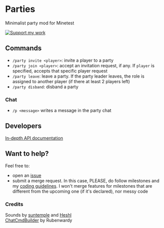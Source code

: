 # Parties

Minimalist party mod for Minetest

<a href="https://liberapay.com/Zughy/"><img src="https://i.imgur.com/4B2PxjP.png" alt="Support my work"/></a>

## Commands
* `/party invite <player>`: invite a player to a party
* `/party join <player>`: accept an invitation request, if any. If `player` is specified, accepts that specific player request
* `/party leave`: leave a party. If the party leader leaves, the role is assigned to another player (if there at least 2 players left)
* `/party disband`: disband a party

### Chat 
* `/p <message>` writes a message in the party chat

## Developers
[In-depth API documentation](https://gitlab.com/zughy-friends-minetest/parties/-/blob/master/DOCS.md)

## Want to help?
Feel free to:
* open an [issue](https://gitlab.com/zughy-friends-minetest/arena_lib/-/issues)
* submit a merge request. In this case, PLEASE, do follow milestones and my [coding guidelines](https://cryptpad.fr/pad/#/2/pad/view/-l75iHl3x54py20u2Y5OSAX4iruQBdeQXcO7PGTtGew/embed/). I won't merge features for milestones that are different from the upcoming one (if it's declared), nor messy code

### Credits
Sounds by [suntemple](https://freesound.org/people/suntemple/) and [Heshl](https://freesound.org/people/Heshl/sounds/269153/)  
[ChatCmdBuilder](https://content.minetest.net/packages/rubenwardy/lib_chatcmdbuilder/) by Rubenwardy
